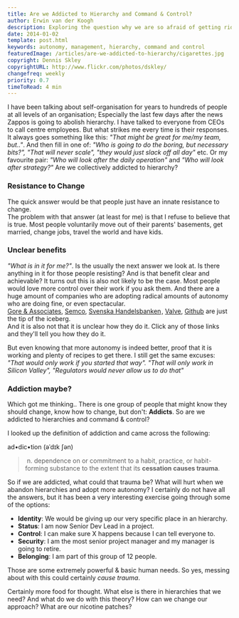 ```yaml
---
title: Are we Addicted to Hierarchy and Command & Control?
author: Erwin van der Koogh
description: Exploring the question why we are so afraid of getting rid of hierarchies.
date: 2014-01-02
template: post.html
keywords: autonomy, management, hierarchy, command and control
featuredImage: /articles/are-we-addicted-to-hierarchy/cigarettes.jpg
copyright: Dennis Skley
copyrightURL: http://www.flickr.com/photos/dskley/
changefreq: weekly
priority: 0.7
timeToRead: 4 min
---
```


I have been talking about self-organisation for years to hundreds of people at all levels of an organisation; Especially the last few days after the news Zappos is going to abolish hierarchy. I have talked to everyone from CEOs to call centre employees. But what strikes me every time is their responses. It always goes something like this: *"That might be great for me/my team, but.."*. And then fill in one of: *"Who is going to do the boring, but necessary bits?", "That will never scale", "they would just slack off all day"* etc. Or my favourite pair: *"Who will look after the daily operation"* and *"Who will look after strategy?"* Are we collectively addicted to hierarchy?

<span class="more"></span>

### Resistance to Change

The quick answer would be that people just have an innate resistance to change.  
The problem with that answer (at least for me) is that I refuse to believe that is true. Most people voluntarily move out of their parents' basements, get married, change jobs, travel the world and have kids.  

### Unclear benefits

*"What is in it for me?"*. Is the usually the next answer we look at. Is there anything in it for those people resisting? And is that benefit clear and achievable? It turns out this is also not likely to be the case. Most people would love more control over their work if you ask them. And there are a huge amount of companies who are adopting radical amounts of autonomy who are doing fine, or even spectacular.  
[Gore & Associates](http://www.gore.com/resources/corporate/en_xx/aboutus/culture/index.html), [Semco](http://www.good2work.com/article/5487), <a href="http://www.amazon.com/gp/product/0857190970/ref=as_li_ss_tl?ie=UTF8&camp=1789&creative=390957&creativeASIN=0857190970&linkCode=as2&tag=lightmedia-20">Svenska Handelsbanken</a><img src="http://ir-na.amazon-adsystem.com/e/ir?t=lightmedia-20&l=as2&o=1&a=0857190970" width="1" height="1" border="0" alt="" style="border:none !important; margin:0px !important;" />, [Valve](http://www.valvesoftware.com/company/Valve_Handbook_LowRes.pdf), [Github](http://www.youtube.com/watch?v=i-qpexZE8Yc) are just the tip of the iceberg.  
And it is also not that it is unclear how they do it. Click any of those links and they'll tell you how they do it.  

But even knowing that more autonomy is indeed better, proof that it is working and plenty of recipes to get there. I still get the same excuses: *"That would only work if you started that way". "That will only work in Silicon Valley", "Regulators would never allow us to do that"*

### Addiction maybe?

Which got me thinking.. There is one group of people that might know they should change, know how to change, but don't: **Addicts**. So are we addicted to hierarchies and command & control?

I looked up the definition of addiction and came across the following:

ad•dic•tion (əˈdɪk ʃən) 

> &nbsp;n. dependence on or commitment to a habit, practice, or habit-forming substance to the extent that its **cessation causes trauma**.

So if we are addicted, what could that trauma be? What will hurt when we abandon hierarchies and adopt more autonomy? I certainly do not have all the answers, but it has been a very interesting exercise going through some of the options:

* **Identity**: We would be giving up our very specific place in an hierarchy.
* **Status**: I am now Senior Dev Lead in a project.
* **Control**: I can make sure X happens because I can tell everyone to.
* **Security**: I am the most senior project manager and my manager is going to retire.
* **Belonging**: I am part of this group of 12 people.

Those are some extremely powerful & basic human needs. So yes, messing about with this could certainly *cause trauma*.

Certainly more food for thought. What else is there in hierarchies that we need? And what do we do with this theory? How can we change our approach? What are our nicotine patches?